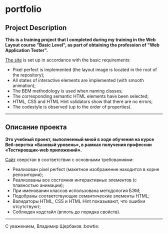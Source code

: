 # portfolio

## Project Description
**This is a training project that I completed during my training in the Web Layout course "Basic Level", as part of obtaining the profession of "Web Application Tester".**

<a href="https://inginiar.github.io/portfolio/" target="_blank">The site</a> is set up in accordance with the basic requirements:
* Pixel perfect is implemented (the layout image is located in the root of the repository);
* All states of interactive elements are implemented (with smooth animation);
* The BEM methodology is used when naming classes;
* The corresponding semantic HTML elements have been selected;
* HTML, CSS and HTML Hint validators show that there are no errors;
* The codestyle is observed (up to the order of properties).
___

## Описание проекта
**Это учебный проект, выполненный мной в ходе обучения на курсе Веб-верстка «Базовый уровень», в рамках получения профессии «Тестировщик-web приложений».**

 <a href="https://inginiar.github.io/portfolio/" target="_blank">Сайт</a> сверстан в соответствии с основными требованиями: 
* Реализован pixel perfect (макетное изображение находится в корне репозитория); 
* Реализованы все состояния интерактивных элементов (с плавностью анимации); 
* При именовании классов использована методология БЭМ;
* Подобраны соответствующие семантические элементы HTML;
* Валидаторы HTML, CSS и HTML Hint показывают, что ошибки отсутствуют; 
* Соблюден кодстайл (вплоть до порядка свойств).

___

С уважением,
Владимир Щербаков
:bowtie:
